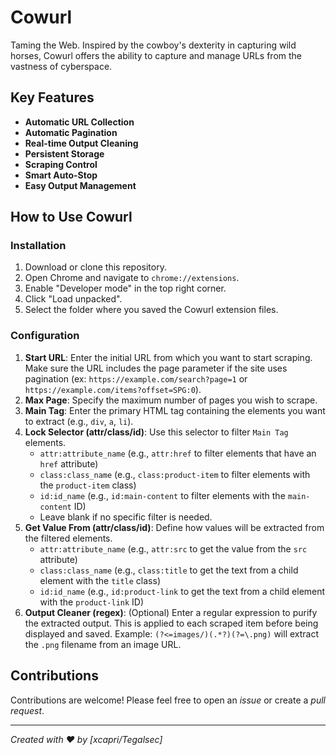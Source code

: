 # Cowurl
Taming the Web. Inspired by the cowboy's dexterity in capturing wild horses, Cowurl offers the ability to capture and manage URLs from the vastness of cyberspace.

## Key Features

* **Automatic URL Collection**
* **Automatic Pagination**
* **Real-time Output Cleaning**
* **Persistent Storage**
* **Scraping Control**
* **Smart Auto-Stop**
* **Easy Output Management**

## How to Use Cowurl

### Installation

1.  Download or clone this repository.
2.  Open Chrome and navigate to `chrome://extensions`.
3.  Enable "Developer mode" in the top right corner.
4.  Click "Load unpacked".
5.  Select the folder where you saved the Cowurl extension files.

### Configuration

1.  **Start URL**: Enter the initial URL from which you want to start scraping. Make sure the URL includes the page parameter if the site uses pagination (ex: `https://example.com/search?page=1` or `https://example.com/items?offset=SPG:0`).
2.  **Max Page**: Specify the maximum number of pages you wish to scrape.
3.  **Main Tag**: Enter the primary HTML tag containing the elements you want to extract (e.g., `div`, `a`, `li`).
4.  **Lock Selector (attr/class/id)**: Use this selector to filter `Main Tag` elements.
    * `attr:attribute_name` (e.g., `attr:href` to filter elements that have an `href` attribute)
    * `class:class_name` (e.g., `class:product-item` to filter elements with the `product-item` class)
    * `id:id_name` (e.g., `id:main-content` to filter elements with the `main-content` ID)
    * Leave blank if no specific filter is needed.
5.  **Get Value From (attr/class/id)**: Define how values will be extracted from the filtered elements.
    * `attr:attribute_name` (e.g., `attr:src` to get the value from the `src` attribute)
    * `class:class_name` (e.g., `class:title` to get the text from a child element with the `title` class)
    * `id:id_name` (e.g., `id:product-link` to get the text from a child element with the `product-link` ID)
6.  **Output Cleaner (regex)**: (Optional) Enter a regular expression to purify the extracted output. This is applied to each scraped item before being displayed and saved. Example: `(?<=images/)(.*?)(?=\.png)` will extract the `.png` filename from an image URL.


## Contributions

Contributions are welcome! Please feel free to open an *issue* or create a *pull request*.

---
*Created with ❤️ by [xcapri/Tegalsec]*